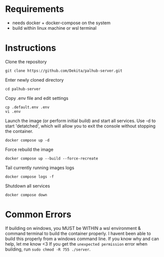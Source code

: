 
# Requirements
- needs docker + docker-compose on the system
- build within linux machine or wsl terminal

# Instructions
Clone the repository
```
git clone https://github.com/Dekita/palhub-server.git
```

Enter newly cloned directory
```
cd palhub-server
```

Copy .env file and edit settings
```
cp .default.env .env
vi .env
```

Launch the image (or perform initial build) and start all services. Use -d to start 'detatched', which will allow you to exit the console without stopping the container. 
```
docker compose up -d
```

Force rebuild the image
```
docker compose up --build --force-recreate
```

Tail currently running images logs
```
docker compose logs -f
```

Shutdown all services
```
docker compose down
```

# Common Errors
If building on windows, you MUST be WITHIN a wsl environment & command terminal to build the container properly. I havent been able to build this properly from a windows command line. If you know why and can help, let me know <3
If you get the `unexpected permission` error when building, run `sudo chmod -R 755 ./server`.
